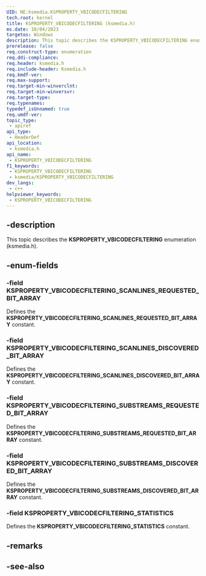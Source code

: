 ```yaml
---
UID: NE:ksmedia.KSPROPERTY_VBICODECFILTERING
tech.root: kernel
title: KSPROPERTY_VBICODECFILTERING (ksmedia.h)
ms.date: 10/04/2023
targetos: Windows
description: This topic describes the KSPROPERTY_VBICODECFILTERING enumeration (ksmedia.h).
prerelease: false
req.construct-type: enumeration
req.ddi-compliance: 
req.header: ksmedia.h
req.include-header: Ksmedia.h
req.kmdf-ver: 
req.max-support: 
req.target-min-winverclnt: 
req.target-min-winversvr: 
req.target-type: 
req.typenames: 
typedef_isUnnamed: true
req.umdf-ver: 
topic_type:
 - apiref
api_type:
 - HeaderDef
api_location:
 - ksmedia.h
api_name:
 - KSPROPERTY_VBICODECFILTERING
f1_keywords:
 - KSPROPERTY_VBICODECFILTERING
 - ksmedia/KSPROPERTY_VBICODECFILTERING
dev_langs:
 - c++
helpviewer_keywords:
 - KSPROPERTY_VBICODECFILTERING
---
```


## -description

This topic describes the **KSPROPERTY_VBICODECFILTERING** enumeration (ksmedia.h).

## -enum-fields

### -field KSPROPERTY_VBICODECFILTERING_SCANLINES_REQUESTED_BIT_ARRAY

Defines the **KSPROPERTY_VBICODECFILTERING_SCANLINES_REQUESTED_BIT_ARRAY** constant.

### -field KSPROPERTY_VBICODECFILTERING_SCANLINES_DISCOVERED_BIT_ARRAY

Defines the **KSPROPERTY_VBICODECFILTERING_SCANLINES_DISCOVERED_BIT_ARRAY** constant.

### -field KSPROPERTY_VBICODECFILTERING_SUBSTREAMS_REQUESTED_BIT_ARRAY

Defines the **KSPROPERTY_VBICODECFILTERING_SUBSTREAMS_REQUESTED_BIT_ARRAY** constant.

### -field KSPROPERTY_VBICODECFILTERING_SUBSTREAMS_DISCOVERED_BIT_ARRAY

Defines the **KSPROPERTY_VBICODECFILTERING_SUBSTREAMS_DISCOVERED_BIT_ARRAY** constant.

### -field KSPROPERTY_VBICODECFILTERING_STATISTICS

Defines the **KSPROPERTY_VBICODECFILTERING_STATISTICS** constant.

## -remarks

## -see-also
